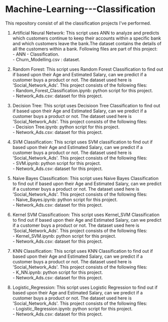 # Machine-Learning---Classification

This repository consist of all the classification projects I've performed.   

1. Artificial Neural Network: This script uses ANN to analyze and predicts which customers continue to keep their accounts within a specific bank and which customers                      leave the bank.The dataset contains the details of all the customers within a bank. Following files are part of this project:    
                        - ANN - Classification.   
                        - Churn_Modelling.csv : dataset.   

1. Random Forest: This script uses Random Forest Classification to find out if based upon their Age and Estimated Salary, can we predict if a customer 
                        buys a product or not. The dataset used here is 'Social_Network_Ads'. This project consists of the following files:    
                        - Random_Forest_Classification.ipynb: python script for this project.   
                        - Network_Ads.csv: dataset for this project.

1. Decision Tree: This script uses Decisioon Tree Classification to find out if based upon their Age and Estimated Salary, can we predict if a customer 
                        buys a product or not. The dataset used here is 'Social_Network_Ads'. This project consists of the following files:    
                        - Decision Tree.ipynb: python script for this project.   
                        - Network_Ads.csv: dataset for this project.

1. SVM Classification: This script uses SVM classification to find out if based upon their Age and Estimated Salary, can we predict if a customer 
                        buys a product or not. The dataset used here is 'Social_Network_Ads'. This project consists of the following files:    
                        - SVM.ipynb: python script for this project.   
                        - Network_Ads.csv: dataset for this project.

1. Naive Bayes Classification: This script uses Naive Bayes Classification to find out if based upon their Age and Estimated Salary, can we predict if a customer 
                              buys a product or not. The dataset used here is 'Social_Network_Ads'. This project consists of the following files:    
                              - Naive_Bayes.ipynb: python script for this project.   
                              - Network_Ads.csv: dataset for this project.

1. Kernel SVM Classificatioon: This script uses Kernel_SVM Classification to find out if based upon their Age and Estimated Salary, can we predict if a customer 
                                buys a product or not. The dataset used here is 'Social_Network_Ads'. This project consists of the following files:    
                                - Kernel_SVM.ipynb: python script for this project.   
                                - Network_Ads.csv: dataset for this project.

1. KNN Classification: This script uses KNN Classification to find out if based upon their Age and Estimated Salary, can we predict if a customer 
                        buys a product or not. The dataset used here is 'Social_Network_Ads'. This project consists of the following files:    
                        - K_NN.ipynb: python script for this project.   
                        - Network_Ads.csv: dataset for this project.

1. Logistic_Regression: This script uses Logistic Regression to find out if based upon their Age and Estimated Salary, can we predict if a customer 
                        buys a product or not. The dataset used here is 'Social_Network_Ads'. This project consists of the following files:    
                        - Logistic_Regression.ipynb: python script for this project.   
                        - Network_Ads.csv: dataset for this project.   
